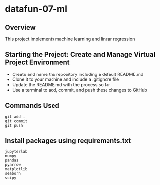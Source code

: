 # datafun-07-ml

## Overview
This project implements machine learning and linear regression

## Starting the Project: Create and Manage Virtual Project Environment
* Create and name the repository including a default README.md
* Clone it to your machine and include a .gitignore file
* Update the README.md with the process so far
* Use a terminal to add, commit, and push these changes to GitHub

## Commands Used
```
git add . 
git commit
git push
```

## Install packages using requirements.txt
```
jupyterlab
numpy
pandas
pyarrow
matplotlib
seaborn
scipy
```